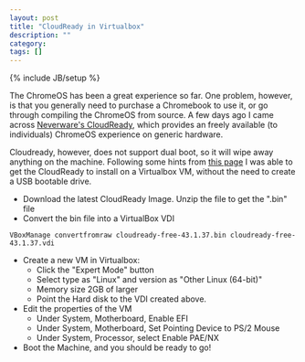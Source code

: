```yaml
---
layout: post
title: "CloudReady in Virtualbox"
description: ""
category:
tags: []
---
```

{% include JB/setup %}

The ChromeOS has been a great experience so far.  One problem, however, is that you generally need to purchase a 
Chromebook to use it, or go through compiling the ChromeOS from source.  A few days ago I came across 
[Neverware's CloudReady](http://www.neverware.com/free/), which provides an freely available (to individuals) 
ChromeOS experience on generic hardware.  

Cloudready, however, does not support 
dual boot, so it will wipe away anything on the machine.  Following some hints from [this page](https://neverware.zendesk.com/hc/communities/public/questions/205595978-Has-anyone-prepared-a-Virtual-Appliance-of-this-yet-) I was able to 
get the CloudReady to install on a Virtualbox VM, without the need to create a USB bootable drive.

  * Download the latest CloudReady Image.  Unzip the file to get the ".bin" file
  * Convert the bin file into a VirtualBox VDI

```
VBoxManage convertfromraw cloudready-free-43.1.37.bin cloudready-free-43.1.37.vdi
```

  * Create a new VM in Virtualbox:
    * Click the "Expert Mode" button
    * Select type as "Linux" and version as "Other Linux (64-bit)"
    * Memory size 2GB of larger
    * Point the Hard disk to the VDI created above.
  * Edit the properties of the VM
    * Under System, Motherboard, Enable EFI
    * Under System, Motherboard, Set Pointing Device to PS/2 Mouse
    * Under System, Processor, select Enable PAE/NX
  * Boot the Machine, and you should be ready to go!
